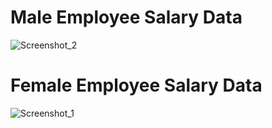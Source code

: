# Male Employee Salary Data
![Screenshot_2](https://user-images.githubusercontent.com/64541739/153712796-b15fa5f2-26ac-4a40-b061-c1f60eb89ea8.png)

# Female Employee Salary Data
![Screenshot_1](https://user-images.githubusercontent.com/64541739/153712798-2d4254a8-ff3b-4362-831f-0e31bf7f6736.png)

